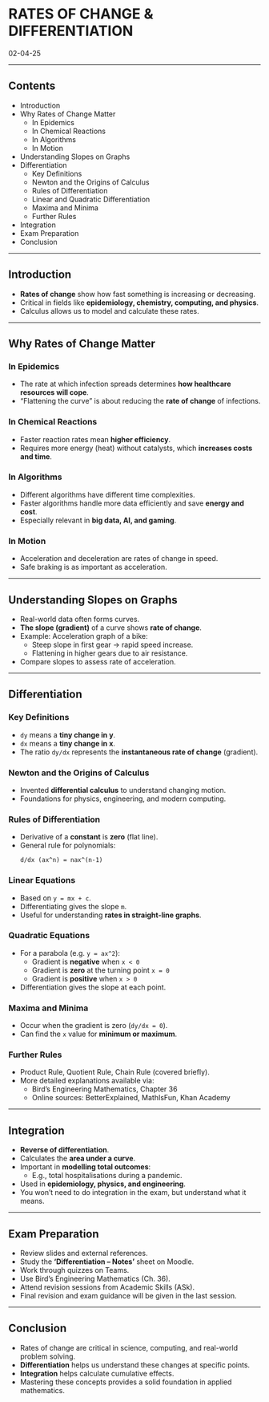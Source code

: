 # RATES OF CHANGE & DIFFERENTIATION
02-04-25

---

## Contents
- Introduction
- Why Rates of Change Matter
  - In Epidemics
  - In Chemical Reactions
  - In Algorithms
  - In Motion
- Understanding Slopes on Graphs
- Differentiation
  - Key Definitions
  - Newton and the Origins of Calculus
  - Rules of Differentiation
  - Linear and Quadratic Differentiation
  - Maxima and Minima
  - Further Rules
- Integration
- Exam Preparation
- Conclusion

---

## Introduction
- **Rates of change** show how fast something is increasing or decreasing.
- Critical in fields like **epidemiology, chemistry, computing, and physics**.
- Calculus allows us to model and calculate these rates.

---

## Why Rates of Change Matter
### **In Epidemics**
- The rate at which infection spreads determines **how healthcare resources will cope**.
- “Flattening the curve” is about reducing the **rate of change** of infections.

### **In Chemical Reactions**
- Faster reaction rates mean **higher efficiency**.
- Requires more energy (heat) without catalysts, which **increases costs and time**.

### **In Algorithms**
- Different algorithms have different time complexities.
- Faster algorithms handle more data efficiently and save **energy and cost**.
- Especially relevant in **big data, AI, and gaming**.

### **In Motion**
- Acceleration and deceleration are rates of change in speed.
- Safe braking is as important as acceleration.

---

## Understanding Slopes on Graphs
- Real-world data often forms curves.
- **The slope (gradient)** of a curve shows **rate of change**.
- Example: Acceleration graph of a bike:
  - Steep slope in first gear → rapid speed increase.
  - Flattening in higher gears due to air resistance.
- Compare slopes to assess rate of acceleration.

---

## Differentiation
### **Key Definitions**
- `dy` means a **tiny change in y**.
- `dx` means a **tiny change in x**.
- The ratio `dy/dx` represents the **instantaneous rate of change** (gradient).

### **Newton and the Origins of Calculus**
- Invented **differential calculus** to understand changing motion.
- Foundations for physics, engineering, and modern computing.

### **Rules of Differentiation**
- Derivative of a **constant** is **zero** (flat line).
- General rule for polynomials:
  ```
  d/dx (ax^n) = nax^(n-1)
  ```

### **Linear Equations**
- Based on `y = mx + c`.
- Differentiating gives the slope `m`.
- Useful for understanding **rates in straight-line graphs**.

### **Quadratic Equations**
- For a parabola (e.g. `y = ax^2`):
  - Gradient is **negative** when `x < 0`
  - Gradient is **zero** at the turning point `x = 0`
  - Gradient is **positive** when `x > 0`
- Differentiation gives the slope at each point.

### **Maxima and Minima**
- Occur when the gradient is zero (`dy/dx = 0`).
- Can find the `x` value for **minimum or maximum**.

### **Further Rules**
- Product Rule, Quotient Rule, Chain Rule (covered briefly).
- More detailed explanations available via:
  - Bird’s Engineering Mathematics, Chapter 36
  - Online sources: BetterExplained, MathIsFun, Khan Academy

---

## Integration
- **Reverse of differentiation**.
- Calculates the **area under a curve**.
- Important in **modelling total outcomes**:
  - E.g., total hospitalisations during a pandemic.
- Used in **epidemiology, physics, and engineering**.
- You won’t need to do integration in the exam, but understand what it means.

---

## Exam Preparation
- Review slides and external references.
- Study the **‘Differentiation – Notes’** sheet on Moodle.
- Work through quizzes on Teams.
- Use Bird’s Engineering Mathematics (Ch. 36).
- Attend revision sessions from Academic Skills (ASk).
- Final revision and exam guidance will be given in the last session.

---

## Conclusion
- Rates of change are critical in science, computing, and real-world problem solving.
- **Differentiation** helps us understand these changes at specific points.
- **Integration** helps calculate cumulative effects.
- Mastering these concepts provides a solid foundation in applied mathematics.